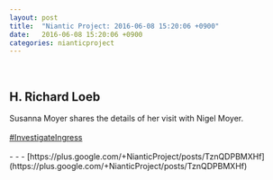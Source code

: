 ```yaml
---
layout: post
title:  "Niantic Project: 2016-06-08 15:20:06 +0900"
date:   2016-06-08 15:20:06 +0900
categories: nianticproject
---
```

<div class="shared"><br /><h2>H. Richard Loeb</h2>Susanna Moyer shares the details of her visit with Nigel Moyer.<br /><br /><a rel="nofollow" class="ot-hashtag" href="https://plus.google.com/s/%23InvestigateIngress">#InvestigateIngress</a><br /><br /></div>
- - -
[https://plus.google.com/+NianticProject/posts/TznQDPBMXHf](https://plus.google.com/+NianticProject/posts/TznQDPBMXHf)
